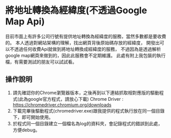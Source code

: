 # 將地址轉換為經緯度(不透過Google Map Api)
目前市面上有許多公司行號有提供地址轉換為經緯度的服務，當然多數都是要收費的。
本人透過對網站架構的理解，找出網頁背後原始碼存放的經緯度，
開發出可以不透過任何收費Api就做到將地址轉換成經緯度的服務，
不過因為是透過解析google map網頁來做到的，因此此服務會不定期維護。
此處有附上我包裝的執行檔，有需要測試的朋友可以試試看。

## 操作說明
1. 請先確認你的Chrome瀏覽器版本，之後再到以下連結抓取相對應版的驅動程式(此為google官方程式，請放心下載)
   Chrome Driver : <https://chromedriver.chromium.org/downloads>
2. 下載完畢後驅動程式(chromedriver.exe)跟我提供的程式執行放在同一個目錄下，即可開始使用。
3. 於程式同一個目錄建立一個檔名為log的資料夾，會記錄程式的錯誤到此處，方便debug。
